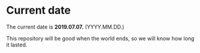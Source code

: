 # Current date

The current date is **2019.07.07.** (YYYY.MM.DD.)

This repository will be good when the world ends, so we will know how long it lasted.